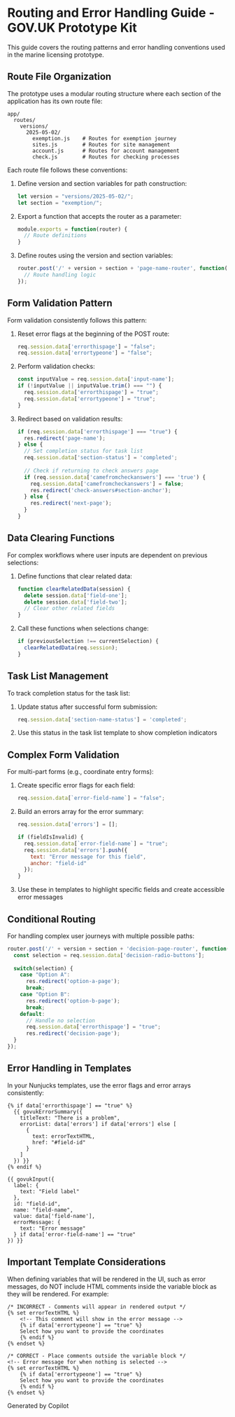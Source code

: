 # Routing and Error Handling Guide - GOV.UK Prototype Kit

This guide covers the routing patterns and error handling conventions used in the marine licensing prototype.

## Route File Organization

The prototype uses a modular routing structure where each section of the application has its own route file:

```
app/
  routes/
    versions/
      2025-05-02/
        exemption.js    # Routes for exemption journey
        sites.js        # Routes for site management
        account.js      # Routes for account management
        check.js        # Routes for checking processes
```

Each route file follows these conventions:

1. Define version and section variables for path construction:
   ```javascript
   let version = "versions/2025-05-02/";
   let section = "exemption/";
   ```

2. Export a function that accepts the router as a parameter:
   ```javascript
   module.exports = function(router) {
     // Route definitions
   }
   ```

3. Define routes using the version and section variables:
   ```javascript
   router.post('/' + version + section + 'page-name-router', function(req, res) {
     // Route handling logic
   });
   ```

## Form Validation Pattern

Form validation consistently follows this pattern:

1. Reset error flags at the beginning of the POST route:
   ```javascript
   req.session.data['errorthispage'] = "false";
   req.session.data['errortypeone'] = "false";
   ```

2. Perform validation checks:
   ```javascript
   const inputValue = req.session.data['input-name'];
   if (!inputValue || inputValue.trim() === "") {
     req.session.data['errorthispage'] = "true";
     req.session.data['errortypeone'] = "true";
   }
   ```

3. Redirect based on validation results:
   ```javascript
   if (req.session.data['errorthispage'] === "true") {
     res.redirect('page-name');
   } else {
     // Set completion status for task list
     req.session.data['section-status'] = 'completed';
     
     // Check if returning to check answers page
     if (req.session.data['camefromcheckanswers'] === 'true') {
       req.session.data['camefromcheckanswers'] = false;
       res.redirect('check-answers#section-anchor');
     } else {
       res.redirect('next-page');
     }
   }
   ```

## Data Clearing Functions

For complex workflows where user inputs are dependent on previous selections:

1. Define functions that clear related data:
   ```javascript
   function clearRelatedData(session) {
     delete session.data['field-one'];
     delete session.data['field-two'];
     // Clear other related fields
   }
   ```

2. Call these functions when selections change:
   ```javascript
   if (previousSelection !== currentSelection) {
     clearRelatedData(req.session);
   }
   ```

## Task List Management

To track completion status for the task list:

1. Update status after successful form submission:
   ```javascript
   req.session.data['section-name-status'] = 'completed';
   ```

2. Use this status in the task list template to show completion indicators

## Complex Form Validation

For multi-part forms (e.g., coordinate entry forms):

1. Create specific error flags for each field:
   ```javascript
   req.session.data[`error-field-name`] = "false";
   ```

2. Build an errors array for the error summary:
   ```javascript
   req.session.data['errors'] = [];
   
   if (fieldIsInvalid) {
     req.session.data[`error-field-name`] = "true";
     req.session.data['errors'].push({
       text: "Error message for this field",
       anchor: "field-id"
     });
   }
   ```

3. Use these in templates to highlight specific fields and create accessible error messages

## Conditional Routing

For handling complex user journeys with multiple possible paths:

```javascript
router.post('/' + version + section + 'decision-page-router', function(req, res) {
  const selection = req.session.data['decision-radio-buttons'];
  
  switch(selection) {
    case "Option A":
      res.redirect('option-a-page');
      break;
    case "Option B":
      res.redirect('option-b-page');
      break;
    default:
      // Handle no selection
      req.session.data['errorthispage'] = "true";
      res.redirect('decision-page');
  }
});
```

## Error Handling in Templates

In your Nunjucks templates, use the error flags and error arrays consistently:

```nunjucks
{% if data['errorthispage'] == "true" %}
  {{ govukErrorSummary({
    titleText: "There is a problem",
    errorList: data['errors'] if data['errors'] else [
      {
        text: errorTextHTML,
        href: "#field-id"
      }
    ]
  }) }}
{% endif %}

{{ govukInput({
  label: {
    text: "Field label"
  },
  id: "field-id",
  name: "field-name",
  value: data['field-name'],
  errorMessage: {
    text: "Error message"
  } if data['error-field-name'] == "true"
}) }}
```

## Important Template Considerations

When defining variables that will be rendered in the UI, such as error messages, do NOT include HTML comments inside the variable block as they will be rendered. For example:

```nunjucks
/* INCORRECT - Comments will appear in rendered output */
{% set errorTextHTML %}
    <!-- This comment will show in the error message -->
    {% if data['errortypeone'] == "true" %}
    Select how you want to provide the coordinates
    {% endif %}
{% endset %}

/* CORRECT - Place comments outside the variable block */
<!-- Error message for when nothing is selected -->
{% set errorTextHTML %}
    {% if data['errortypeone'] == "true" %}
    Select how you want to provide the coordinates
    {% endif %}
{% endset %}
```

Generated by Copilot 